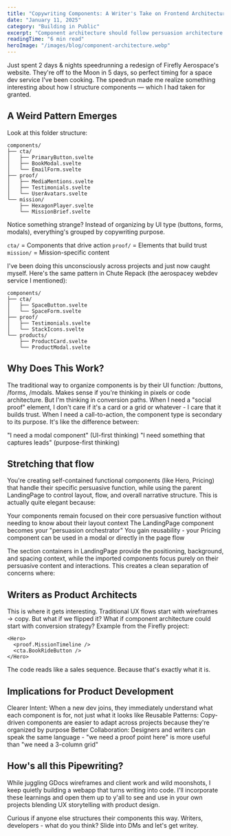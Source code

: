 ```yaml
---
title: "Copywriting Components: A Writer's Take on Frontend Architecture"
date: "January 11, 2025"
category: "Building in Public"
excerpt: "Component architecture should follow persuasion architecture. Organizing components by copywriting purpose instead of UI function."
readingTime: "6 min read"
heroImage: "/images/blog/component-architecture.webp"
---
```


Just spent 2 days & nights speedrunning a redesign of Firefly Aerospace's website. They're off to the Moon in 5 days, so perfect timing for a space dev service I've been cooking. The speedrun made me realize something interesting about how I structure components — which I had taken for granted.

## A Weird Pattern Emerges
Look at this folder structure:

```
components/
├── cta/
│   ├── PrimaryButton.svelte
│   ├── BookModal.svelte
│   └── EmailForm.svelte
├── proof/
│   ├── MediaMentions.svelte
│   ├── Testimonials.svelte
│   └── UserAvatars.svelte
└── mission/
    ├── HexagonPlayer.svelte
    └── MissionBrief.svelte
```

Notice something strange? Instead of organizing by UI type (buttons, forms, modals), everything's grouped by copywriting purpose.

`cta/` = Components that drive action
`proof/` = Elements that build trust
`mission/` = Mission-specific content

I've been doing this unconsciously across projects and just now caught myself. Here's the same pattern in Chute Repack (the aerospacey webdev service I mentioned):

```
components/
├── cta/
│   ├── SpaceButton.svelte
│   └── SpaceForm.svelte
├── proof/
│   ├── Testimonials.svelte
│   └── StackIcons.svelte
└── products/
    ├── ProductCard.svelte
    └── ProductModal.svelte
```

## Why Does This Work?

The traditional way to organize components is by their UI function: /buttons, /forms, /modals. Makes sense if you're thinking in pixels or code architecture.
But I'm thinking in conversion paths. When I need a "social proof" element, I don't care if it's a card or a grid or whatever - I care that it builds trust. When I need a call-to-action, the component type is secondary to its purpose.
It's like the difference between:

"I need a modal component" (UI-first thinking)
"I need something that captures leads" (purpose-first thinking)

## Stretching that flow

You're creating self-contained functional components (like Hero, Pricing) that handle their specific persuasive function, while using the parent LandingPage to control layout, flow, and overall narrative structure.
This is actually quite elegant because:

Your components remain focused on their core persuasive function without needing to know about their layout context
The LandingPage component becomes your "persuasion orchestrator"
You gain reusability - your Pricing component can be used in a modal or directly in the page flow

The section containers in LandingPage provide the positioning, background, and spacing context, while the imported components focus purely on their persuasive content and interactions. This creates a clean separation of concerns where:


## Writers as Product Architects
This is where it gets interesting. Traditional UX flows start with wireframes → copy. But what if we flipped it?
What if component architecture could start with conversion strategy?
Example from the Firefly project:


```
<Hero>
  <proof.MissionTimeline />
  <cta.BookRideButton />
</Hero>
```


The code reads like a sales sequence. Because that's exactly what it is.

## Implications for Product Development

Clearer Intent: When a new dev joins, they immediately understand what each component is for, not just what it looks like
Reusable Patterns: Copy-driven components are easier to adapt across projects because they're organized by purpose
Better Collaboration: Designers and writers can speak the same language - "we need a proof point here" is more useful than "we need a 3-column grid"

## How's all this Pipewriting?

While juggling GDocs wireframes and client work and wild moonshots, I keep quietly building a webapp that turns writing into code. I'll incorporate these learnings and open them up to y'all to see and use in your own projects blending UX storytelling with product design.

Curious if anyone else structures their components this way. Writers, developers - what do you think? Slide into DMs and let's get writey.